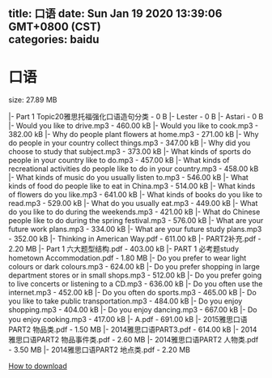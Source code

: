 
title: 口语
date: Sun Jan 19 2020 13:39:06 GMT+0800 (CST)    
categories: baidu
---

# 口语
size: 27.89 MB
 
 
|- Part 1 Topic20雅思托福强化口语造句分类 - 0 B
|- Lester - 0 B
|- Astari - 0 B
|- Would you like to drive.mp3 - 460.00 kB
|- Would you like to cook.mp3 - 382.00 kB
|- Why do people plant flowers at home.mp3 - 271.00 kB
|- Why do people in your country collect things.mp3 - 347.00 kB
|- Why did you choose to study that subject.mp3 - 373.00 kB
|- What kinds of sports do people in your country like to do.mp3 - 457.00 kB
|- What kinds of recreational activities do people like to do in your country.mp3 - 458.00 kB
|- What kinds of music do you usually listen to.mp3 - 546.00 kB
|- What kinds of food do people like to eat in China.mp3 - 514.00 kB
|- What kinds of flowers do you like.mp3 - 641.00 kB
|- What kinds of books do you like to read.mp3 - 529.00 kB
|- What do you usually eat.mp3 - 449.00 kB
|- What do you like to do during the weekends.mp3 - 421.00 kB
|- What do Chinese people like to do during the spring festival.mp3 - 576.00 kB
|- What are your future work plans.mp3 - 334.00 kB
|- What are your future study plans.mp3 - 352.00 kB
|- Thinking in American Way.pdf - 611.00 kB
|- PART2补充.pdf - 2.20 MB
|- Part 1 六大题型结构.pdf - 403.00 kB
|- PART 1 必考题study hometown Accommodation.pdf - 1.80 MB
|- Do you prefer to wear light colours or dark colours.mp3 - 624.00 kB
|- Do you prefer shopping in large department stores or in small shops.mp3 - 512.00 kB
|- Do you prefer going to live concerts or listening to a CD.mp3 - 636.00 kB
|- Do you often use the internet.mp3 - 452.00 kB
|- Do you often do sports.mp3 - 465.00 kB
|- Do you like to take public transportation.mp3 - 484.00 kB
|- Do you enjoy shopping.mp3 - 404.00 kB
|- Do you enjoy dancing.mp3 - 667.00 kB
|- Do you enjoy cooking.mp3 - 417.00 kB
|- A.pdf - 691.00 kB
|- 2015雅思口语PART2 物品类.pdf - 1.50 MB
|- 2014雅思口语PART3.pdf - 614.00 kB
|- 2014雅思口语PART2 物品事件类.pdf - 2.60 MB
|- 2014雅思口语PART2 人物类.pdf - 3.50 MB
|- 2014雅思口语PART2 地点类.pdf - 2.20 MB

[How to download](https://bpcam.bemobtrk.com/go/2ceec3aa-1ca2-46d6-b9ff-aaa5c184517c?jno=599)